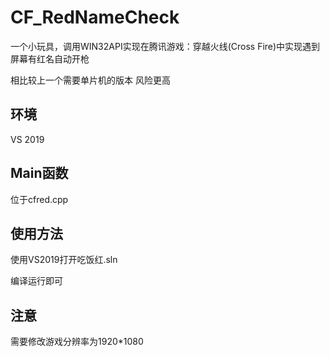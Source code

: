 # CF_RedNameCheck

一个小玩具，调用WIN32API实现在腾讯游戏：穿越火线(Cross Fire)中实现遇到屏幕有红名自动开枪

相比较上一个需要单片机的版本 风险更高

## 环境

VS 2019

## Main函数

位于cfred.cpp

## 使用方法

使用VS2019打开吃饭红.sln

编译运行即可

## 注意

需要修改游戏分辨率为1920*1080